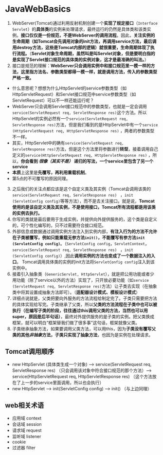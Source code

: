 # JavaWebBasics
1. WebServer(Tomcat)通过利用反射机制创建一个**实现了规定接口**（`Interface Servlet`）的**具体类**的实例来处理请求，最终运行的仍然是具体类和该类实例。**接口仅仅是一份规范，不是WebServer的调用流程**。因此，**关注实例的生命周期（如Tomcat会先调用对象的init方法，再调用service方法，最后调用destroy方法，这些是Tomcat内部的逻辑）就很重要，生命周期体现了执行流程。**（**Servlet对象生命周期，虽然叫是叫Servlet对象，但是要明白指的是实现了Servlet接口规范的具体类的实例对象，这才是最准确的叫法。**）
2. 接口是规范的理解：**WebServer只会调用实例中和接口规范里一模一样的方法，这里指方法名、参数类型都得一模一样，就是调用方法，传入的参数类型严格一致。** 
+ 什么意思呢？想想为什么HttpServlet的service参数类型（如HttpServletRequest）和Servlet接口规范中service参数类型（如ServletRequest）可以不一样还能运行呢？
+ WebServer只会调用Servlet接口规范中的参数类型，也就是一定会调用`service​(ServletRequest req, ServletResponse res)`这个方法。所以HttpServlet的实例必然有一个`service​(ServletRequest req, ServletResponse res)`方法，但是我们看到的是HttpServlet中有一个`service​(HttpServletRequest req, HttpServletResponse res)` ，两者的参数类型不一样。 
+ 其实，HttpServlet中的确有`service​(ServletRequest req, ServletResponse res)`方法，但是这个方法里将参数进行**转型**，接着调用自己定义的`service​(HttpServletRequest req, HttpServletResponse res)` ，所以，**你会看到 *很像（其实不是）* 递归的写法，一个service里包含了另一个service**
+ **本质**上这里是**先覆写，再利用重载机制**。
+ 第5点的不可覆写的原因同理。
3. 之后我们的关注点都应该是这个自定义类及其实例（Tomcat会调用该类的`service​(ServletRequest req, ServletResponse res) ` ，`init​(ServletConfig config)`等等方法），而不是去关注接口。就是说，**Tomcat使用的是该自定义类及其实例，不是使用接口，Tomcat所有流程都是用该类的实例去执行。**
4. 你写的类就是最后要用于生成实例，并提供向外提供服务的，这个类是自定义的，可个性化编写的，只不过需要符合接口规范。
5. 外部信息或数据通过调用实例方法注入到实例内部，**有注入行为的方法不允许在子类被覆写，例如只能重载无参方法`init()`，不能覆写有参方法`init​(ServletConfig config)`**。（`ServletConfig config`，`ServletContext`，`service​(ServletRequest req, ServletResponse res) ` ，`init​(ServletConfig config)`）,因此**调用实例的方法也变成了一个数据注入的入口**。 Tomcat调用具体类的实例的init方法将`ServletConfig config`注入到该实例中。
6. 接着引入抽象类（`GenericServlet, HttpServlet`），就是把公用功能或者少用功能（除了service以外的方法）实现了，只开放必要功能（如`service​(ServletRequest req, ServletResponse res)`方法）让子类去实现（在抽象类中将其设置成抽象方法即可）。（**适配器设计模式、模板设计模式**）
7. 详细点说就是，父类把要向外服务的方法流程给制定完了。子类只需要把方法的具体实现给写完。子类继承了父类，所以**父类的方法流程在子类中也可以被执行（在编写子类的阶段，往往通过this调用父类的方法，当然也可以用super，原因是后半句话）**，最终对外提供服务的是子类的实例。把父类换成框架，就可以明白“框架替我们做了很多事”这句话，框架就像父类。
8. 子类继承抽象方法，如果要调用父类方法，可以用this，因为**子类没有覆写父类的其他*非抽象*方法，子类只实现了抽象方法**，也因为是实例在处理请求。


## Tomcat调用顺序
+ new HttpServlet (具体类生成一个对象) --> service​(ServletRequest req, ServletResponse res) （只会调用该对象中符合接口规范的那个方法）--> service​(HttpServletRequest req, HttpServletResponse res) （这个方法放在了上一步的service里面调用，所以也会执行）
+ new HttpServlet --> init​(ServletConfig config) --> init() （与上边同理）

## web相关术语
+ 应用域 context
+ 会话域 session
+ 请求域 request
+ 监听域 listener
+ cookie
+ 过滤器 filter
